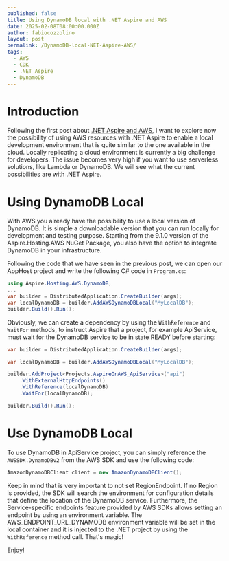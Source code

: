 ```yaml
---
published: false
title: Using DynamoDB local with .NET Aspire and AWS
date: 2025-02-08T08:00:00.000Z
author: fabiocozzolino
layout: post
permalink: /DynamoDB-local-NET-Aspire-AWS/
tags:
  - AWS
  - CDK
  - .NET Aspire
  - DynamoDB
---
```

# Introduction
Following the first post about [.NET Aspire and AWS](/Modern-development-NET-Aspire-AWS/), I want to explore now the possibility of using AWS resources with .NET Aspire to enable a local development environment that is quite similar to the one available in the cloud. Locally replicating a cloud environment is currently a big challenge for developers. The issue becomes very high if you want to use serverless solutions, like Lambda or DynamoDB. We will see what the current possibilities are with .NET Aspire.

# Using DynamoDB Local
With AWS you already have the possibility to use a local version of DynamoDB. It is simple a downloadable version that you can run locally for development and testing purpose. Starting from the 9.1.0 version of the Aspire.Hosting.AWS NuGet Package, you also have the option to integrate DynamoDB in your infrastructure.

Following the code that we have seen in the previous post, we can open our AppHost project and write the following C# code in `Program.cs`:

```csharp
using Aspire.Hosting.AWS.DynamoDB;
...
var builder = DistributedApplication.CreateBuilder(args);
var localDynamoDB = builder.AddAWSDynamoDBLocal("MyLocalDB");
builder.Build().Run();
```

Obviously, we can create a dependency by using the `WithReference` and `WaitFor` methods, to instruct Aspire that a project, for example ApiService, must wait for the DynamoDB service to be in state READY before starting:

```csharp
var builder = DistributedApplication.CreateBuilder(args);

var localDynamoDB = builder.AddAWSDynamoDBLocal("MyLocalDB");

builder.AddProject<Projects.AspireOnAWS_ApiService>("api")
    .WithExternalHttpEndpoints()
    .WithReference(localDynamoDB)
    .WaitFor(localDynamoDB);

builder.Build().Run();
```

# Use DynamoDB Local
To use DynamoDB in ApiService project, you can simply reference the `AWSSDK.DynamoDBv2` from the AWS SDK and use the following code:

```csharp
AmazonDynamoDBClient client = new AmazonDynamoDBClient();
```

Keep in mind that is very important to not set RegionEndpoint. If no Region is provided, the SDK will search the environment for configuration details that define the location of the DynamoDB service. Furthermore, the Service-specific endpoints feature provided by AWS SDKs allows setting an endpoint by using an environment variable. 
The AWS_ENDPOINT_URL_DYNAMODB environment variable will be set in the local container and it is injected to the .NET project by using the `WithReference` method call. That's magic!

Enjoy!
